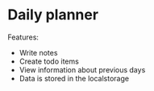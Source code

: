 # Daily planner

Features:

- Write notes
- Create todo items
- View information about previous days
- Data is stored in the localstorage
